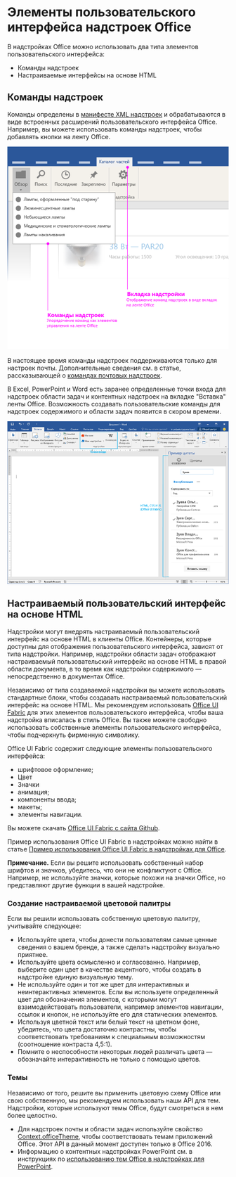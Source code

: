 # <a name="office-add-in-ui-elements"></a>Элементы пользовательского интерфейса надстроек Office

В надстройках Office можно использовать два типа элементов пользовательского интерфейса: 

- Команды надстроек 
- Настраиваемые интерфейсы на основе HTML

## <a name="add-in-commands"></a>Команды надстроек
Команды определены в [манифесте XML надстроек](../../../docs/develop/define-add-in-commands.md) и обрабатываются в виде встроенных расширений пользовательского интерфейса Office. Например, вы можете использовать команды надстроек, чтобы добавлять кнопки на ленту Office. 

![Изображение с командами и элементами пользовательского интерфейса на основе HTML в надстройке](../../images/layouts_addInCommands_v0.03.png)

В настоящее время команды надстроек поддерживаются только для настроек почты. Дополнительные сведения см. в статье, рассказывающей о [командах почтовых надстроек](../../outlook/add-in-commands-for-outlook.md). 

В Excel, PowerPoint и Word есть заранее определенные точки входа для надстроек области задач и контентных надстроек на вкладке "Вставка" ленты Office. Возможность создавать пользовательские команды для надстроек содержимого и области задач появится в скором времени. 

![Изображение, на котором показана вкладка "Вставка" на ленте Word](../../images/Word-insert-tab.png)

## <a name="custom-html-based-ui"></a>Настраиваемый пользовательский интерфейс на основе HTML
Надстройки могут внедрять настраиваемый пользовательский интерфейс на основе HTML в клиенты Office. Контейнеры, которые доступны для отображения пользовательского интерфейса, зависят от типа надстройки. Например, надстройки области задач отображают настраиваемый пользовательский интерфейс на основе HTML в правой области документа, в то время как надстройки содержимого — непосредственно в документах Office.

Независимо от типа создаваемой надстройки вы можете использовать стандартные блоки, чтобы создавать настраиваемый пользовательский интерфейс на основе HTML. Мы рекомендуем использовать [Office UI Fabric](https://github.com/OfficeDev/Office-UI-Fabric) для этих элементов пользовательского интерфейса, чтобы ваша надстройка вписалась в стиль Office. Вы также можете свободно использовать собственные элементы пользовательского интерфейса, чтобы подчеркнуть фирменную символику.

Office UI Fabric содержит следующие элементы пользовательского интерфейса:

- шрифтовое оформление;
- Цвет
- Значки
- анимация;
- компоненты ввода;
- макеты;
- элементы навигации.

Вы можете скачать [Office UI Fabric с сайта Github](https://github.com/OfficeDev/Office-UI-Fabric).

Пример использования Office UI Fabric в надстройках можно найти в статье [Пример использования Office UI Fabric в надстройках для Office](https://github.com/OfficeDev/Office-Add-in-Fabric-UI-Sample).

**Примечание.** Если вы решите использовать собственный набор шрифтов и значков, убедитесь, что они не конфликтуют с Office. Например, не используйте значки, которые похожи на значки Office, но представляют другие функции в вашей надстройке. 

### <a name="creating-a-customized-color-palette"></a>Создание настраиваемой цветовой палитры
Если вы решили использовать собственную цветовую палитру, учитывайте следующее: 
 
- Используйте цвета, чтобы донести пользователям самые ценные сведения о вашем бренде, а также сделать надстройку визуально приятнее.
- Используйте цвета осмысленно и согласованно. Например, выберите один цвет в качестве акцентного, чтобы создать в надстройке единую визуальную тему.
- Не используйте один и тот же цвет для интерактивных и неинтерактивных элементов. Если вы используете определенный цвет для обозначения элементов, с которыми могут взаимодействовать пользователи, например элементов навигации, ссылок и кнопок, не используйте его для статических элементов.
- Используя цветной текст или белый текст на цветном фоне, убедитесь, что цвета достаточно контрастны, чтобы соответствовать требованиям к специальным возможностям (соотношение контраста 4,5:1).
- Помните о неспособности некоторых людей различать цвета — обозначайте интерактивность не только с помощью цветов.

### <a name="theming"></a>Темы 
Независимо от того, решите вы применить цветовую схему Office или свою собственную, мы рекомендуем использовать наши API для тем. Надстройки, которые используют темы Office, будут смотреться в нем более целостно.


- Для надстроек почты и области задач используйте свойство [Context.officeTheme](http://dev.office.com/reference/add-ins/shared/office.context.officetheme), чтобы соответствовать темам приложений Office. Этот API в данный момент доступен только в Office 2016.  
- Информацию о контентных надстройках PowerPoint см. в инструкциях по [использованию тем Office в надстройках для PowerPoint](../../powerpoint/use-document-themes-in-your-powerpoint-add-ins.md).

<!-- Link to theming API docs and Humberto's seed sample. Add screenshot of themed add-in. -->



